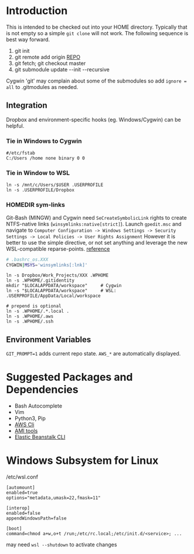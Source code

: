 # Introduction
This is intended to be checked out into your HOME directory. Typically that is not empty so
a simple `git clone` will not work. The following sequence is best way forward.

1. git init
1. git remote add origin [REPO](https://github.com/tb3088/shell-environment.git)
1. git fetch; git checkout master
1. git submodule update --init --recursive

Cygwin 'git' may complain about some of the submodules so add `ignore = all` to .gitmodules as needed.

## Integration
Dropbox and environment-specific hooks (eg. Windows/Cygwin) can be helpful.

### Tie in Windows to Cygwin
```
#/etc/fstab
C:/Users /home none binary 0 0
```

### Tie in Window to WSL
```
ln -s /mnt/c/Users/$USER .USERPROFILE
ln -s .USERPROFILE/Dropbox
```
### HOMEDIR sym-links
Git-Bash (MINGW) and Cygwin need `SeCreateSymbolicLink` rights to create NTFS-native links
(`winsymlinks:native[strict]`). Launch `gpedit.msc` and navigate to
`Computer Configuration -> Windows Settings -> Security Settings -> Local Policies -> User Rights Assignment`
However it is better to use the simple directive, or not set anything and leverage the new
WSL-compatible reparse-points.  [reference](https://cygwin.com/faq/faq.html#faq.api.symlinks)

```bash
# .bashrc_os.XXX
CYGWIN|MSYS='winsymlinks[:lnk]'
```

```
ln -s Dropbox/Work_Projects/XXX .WPHOME
ln -s .WPHOME/.gitidentity
mkdir "$LOCALAPPDATA/workspace"	    # Cygwin
ln -s "$LOCALAPPDATA/workspace"	    # WSL: .USERPROFILE/AppData/Local/workspace

# prepend is optional
ln -s .WPHOME/.*.local .
ln -s .WPHOME/.aws
ln -s .WPHOME/.ssh
```

## Environment Variables
`GIT_PROMPT=1` adds current repo state. `AWS_*` are automatically displayed.

# Suggested Packages and Dependencies
* Bash Autocomplete
* Vim
* Python3, Pip
* [AWS Cli](https://docs.aws.amazon.com/cli/latest/userguide/installing.html)
* [AMI tools](https://docs.aws.amazon.com/AWSEC2/latest/UserGuide/set-up-ami-tools.html)
* [Elastic Beanstalk CLI](https://docs.aws.amazon.com/elasticbeanstalk/latest/dg/eb-cli3-install.html)

# Windows Subsystem for Linux
/etc/wsl.conf
```
[automount]
enabled=true
options="metadata,umask=22,fmask=11"

[interop]
enabled=false
appendWindowsPath=false

[boot]
command=chmod a+w,o+t /run;/etc/rc.local;/etc/init.d/<service>; ...
```
may need `wsl --shutdown` to activate changes
